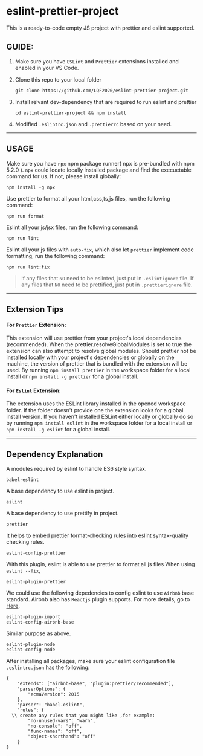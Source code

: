 # eslint-prettier-project

This is a ready-to-code empty JS project with prettier and eslint supported.

## GUIDE:

1. Make sure you have `ESLint` and `Prettier` extensions installed and enabled in your VS Code.

2. Clone this repo to your local folder

    ```
    git clone https://github.com/LQF2020/eslint-prettier-project.git
    ```

3. Install relvant dev-dependency that are required to run eslint and prettier

    ```
    cd eslint-prettier-project && npm install
    ```

4. Modified `.eslintrc.json` and `.prettierrc` based on your need.

---

## USAGE

Make sure you have `npx` npm package runner( npx is pre-bundled with npm 5.2.0 ).
`npx` could locate locally installed package and find the execuetable command for us.
If not, please install globally:

```
npm install -g npx
```

Use prettier to format all your html,css,ts,js files, run the following command:

```
npm run format
```

Eslint all your js/jsx files, run the following command:

```
npm run lint
```

Eslint all your js files with `auto-fix`, which also let `prettier` implement code formatting, run the following command:

```
npm run lint:fix
```

> If any files that `NO` need to be eslinted, just put in `.eslintignore` file.
> If any files that `NO` need to be prettified, just put in `.prettierignore` file.

---

## Extension Tips

#### For `Prettier` Extension:

This extension will use prettier from your project's local dependencies (recommended). When the prettier.resolveGlobalModules is set to true the extension can also attempt to resolve global modules. Should prettier not be installed locally with your project's dependencies or globally on the machine, the version of prettier that is bundled with the extension will be used. By running `npm install prettier` in the workspace folder for a local install or `npm install -g prettier` for a global install.

#### For `Eslint` Extension:

The extension uses the ESLint library installed in the opened workspace folder. If the folder doesn't provide one the extension looks for a global install version. If you haven't installed ESLint either locally or globally do so by running `npm install eslint` in the workspace folder for a local install or `npm install -g eslint` for a global install.

---

## Dependency Explanation

A modules required by eslint to handle ES6 style syntax.

```
babel-eslint
```

A base dependency to use eslint in project.

```
eslint
```

A base dependency to use prettify in project.

```
prettier
```

It helps to embed prettier format-checking rules into eslint syntax-quality checking rules.

```
eslint-config-prettier
```

With this plugin, eslint is able to use prettier to format all js files When using `eslint --fix`,

```
eslint-plugin-prettier
```

We could use the following depedencies to config eslint to use `Airbnb` base standard. Airbnb also has `Reactjs` plugin supports. For more details, go to [Here](https://www.npmjs.com/package/eslint-config-airbnb).

```
eslint-plugin-import
eslint-config-airbnb-base
```

Similar purpose as above.

```
eslint-plugin-node
eslint-config-node
```

After installing all packages,
make sure your eslint configuration file `.eslintrc.json` has the following:

```
{
    "extends": ["airbnb-base", "plugin:prettier/recommended"],
    "parserOptions": {
        "ecmaVersion": 2015
    },
    "parser": "babel-eslint",
    "rules": {
  \\ create any rules that you might like ,for example:
        "no-unused-vars": "warn",
        "no-console": "off",
        "func-names": "off",
        "object-shorthand": "off"
    }
}
```
